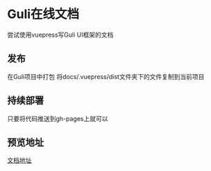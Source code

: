 # Guli在线文档
尝试使用vuepress写Guli UI框架的文档

## 发布
在Guli项目中打包 将docs/.vuepress/dist文件夹下的文件复制到当前项目

## 持续部署
只要将代码推送到gh-pages上就可以

## 预览地址
[文档地址](https://baozoudashijian.github.io/gulidocs/)